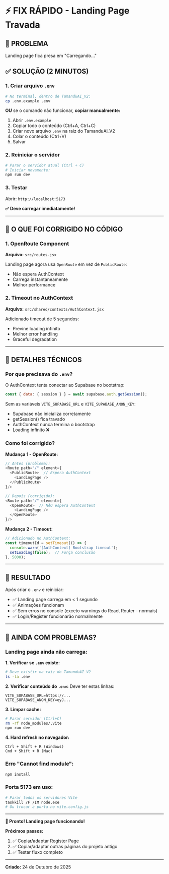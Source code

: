 # ⚡ FIX RÁPIDO - Landing Page Travada

## 🎯 PROBLEMA
Landing page fica presa em "Carregando..."

## ✅ SOLUÇÃO (2 MINUTOS)

### **1. Criar arquivo `.env`**

```bash
# No terminal, dentro de TamanduAI_V2:
cp .env.example .env
```

**OU** se o comando não funcionar, **copiar manualmente:**
1. Abrir `.env.example`
2. Copiar todo o conteúdo (Ctrl+A, Ctrl+C)
3. Criar novo arquivo `.env` na raiz do TamanduAI_V2
4. Colar o conteúdo (Ctrl+V)
5. Salvar

### **2. Reiniciar o servidor**

```bash
# Parar o servidor atual (Ctrl + C)
# Iniciar novamente:
npm run dev
```

### **3. Testar**

Abrir: `http://localhost:5173`

**✅ Deve carregar imediatamente!**

---

## 🔧 O QUE FOI CORRIGIDO NO CÓDIGO

### **1. OpenRoute Component**
**Arquivo:** `src/routes.jsx`

Landing page agora usa `OpenRoute` em vez de `PublicRoute`:
- Não espera AuthContext
- Carrega instantaneamente
- Melhor performance

### **2. Timeout no AuthContext**
**Arquivo:** `src/shared/contexts/AuthContext.jsx`

Adicionado timeout de 5 segundos:
- Previne loading infinito
- Melhor error handling
- Graceful degradation

---

## 📝 DETALHES TÉCNICOS

### **Por que precisava do `.env`?**

O AuthContext tenta conectar ao Supabase no bootstrap:
```javascript
const { data: { session } } = await supabase.auth.getSession();
```

Sem as variáveis `VITE_SUPABASE_URL` e `VITE_SUPABASE_ANON_KEY`:
- Supabase não inicializa corretamente
- getSession() fica travado
- AuthContext nunca termina o bootstrap
- Loading infinito ❌

### **Como foi corrigido?**

**Mudança 1 - OpenRoute:**
```javascript
// Antes (problema):
<Route path="/" element={
  <PublicRoute>  // Espera AuthContext
    <LandingPage />
  </PublicRoute>
}/>

// Depois (corrigido):
<Route path="/" element={
  <OpenRoute>  // NÃO espera AuthContext
    <LandingPage />
  </OpenRoute>
}/>
```

**Mudança 2 - Timeout:**
```javascript
// Adicionado no AuthContext:
const timeoutId = setTimeout(() => {
  console.warn('[AuthContext] Bootstrap timeout');
  setLoading(false);  // Força conclusão
}, 5000);
```

---

## 🎉 RESULTADO

Após criar o `.env` e reiniciar:
- ✅ Landing page carrega em < 1 segundo
- ✅ Animações funcionam
- ✅ Sem erros no console (exceto warnings do React Router - normais)
- ✅ Login/Register funcionarão normalmente

---

## 🐛 AINDA COM PROBLEMAS?

### **Landing page ainda não carrega:**

**1. Verificar se `.env` existe:**
```bash
# Deve existir na raiz do TamanduAI_V2
ls -la .env
```

**2. Verificar conteúdo do `.env`:**
Deve ter estas linhas:
```
VITE_SUPABASE_URL=https://...
VITE_SUPABASE_ANON_KEY=eyJ...
```

**3. Limpar cache:**
```bash
# Parar servidor (Ctrl+C)
rm -rf node_modules/.vite
npm run dev
```

**4. Hard refresh no navegador:**
```
Ctrl + Shift + R (Windows)
Cmd + Shift + R (Mac)
```

### **Erro "Cannot find module":**
```bash
npm install
```

### **Porta 5173 em uso:**
```bash
# Parar todos os servidores Vite
taskkill /F /IM node.exe
# Ou trocar a porta no vite.config.js
```

---

**🎊 Pronto! Landing page funcionando!**

**Próximos passos:**
1. ✅ Copiar/adaptar Register Page
2. ✅ Copiar/adaptar outras páginas do projeto antigo
3. ✅ Testar fluxo completo

---

**Criado:** 24 de Outubro de 2025
